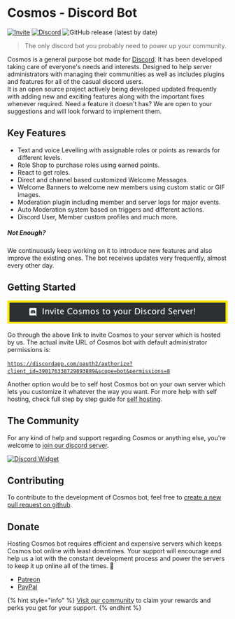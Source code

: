 # Cosmos - Discord Bot

[![Invite](https://img.shields.io/badge/Invite-Cosmos%20Bot-40e0d0?style=for-the-badge)](https://discordapp.com/oauth2/authorize?client_id=390176338729893889&scope=bot&permissions=8) [![Discord](https://img.shields.io/discord/690878977920729177?label=Discord%20Community&logo=Discord&style=for-the-badge)](https://discord.gg/7CrQEyP) ![GitHub release \(latest by date\)](https://img.shields.io/github/v/release/thec0sm0s/cosmos-discord-bot?color=424242&style=for-the-badge)

> The only discord bot you probably need to power up your community.

Cosmos is a general purpose bot made for [Discord](https://discordapp.com/). It has been developed taking care of everyone's needs and interests. Designed to help server administrators with managing their communities as well as includes plugins and features for all of the casual discord users.  
It is an open source project actively being developed updated frequently with adding new and exciting features along with the important fixes whenever required. Need a feature it doesn't has? We are open to your suggestions and will look forward to implement them.

## Key Features

* Text and voice Levelling with assignable roles or points as rewards for different levels.
* Role Shop to purchase roles using earned points.
* React to get roles.
* Direct and channel based customized Welcome Messages.
* Welcome Banners to welcome new members using custom static or GIF images.
* Moderation plugin including member and server logs for major events.
* Auto Moderation system based on triggers and different actions.
* Discord User, Member custom profiles and much more.

##### Not Enough?

We continuously keep working on it to introduce new features and also improve the existing ones. The bot receives updates very frequently, almost every other day.

## Getting Started

[![](.gitbook/assets/invite-banner.png)](https://discordapp.com/oauth2/authorize?client_id=390176338729893889&scope=bot&permissions=8)

Go through the above link to invite Cosmos to your server which is hosted by us. The actual invite URL of Cosmos bot with default administrator permissions is:

[`https://discordapp.com/oauth2/authorize?client_id=390176338729893889&scope=bot&permissions=8`](https://discordapp.com/oauth2/authorize?client_id=390176338729893889&scope=bot&permissions=8)

Another option would be to self host Cosmos bot on your own server which lets you customize it whatever the way you want. For more help with self hosting, check full step by step guide for [self hosting](getting-started.md#self-hosting).

## The Community

For any kind of help and support regarding Cosmos or anything else, you're welcome to [join our discord server](https://discord.gg/7CrQEyP).

[![Discord Widget](https://discordapp.com/api/guilds/690878977920729177/widget.png?style=banner2)](https://discord.gg/7CrQEyP)

## Contributing

To contribute to the development of Cosmos bot, feel free to [create a new pull request on github](https://github.com/thec0sm0s/cosmos-discord-bot/compare).

## Donate

Hosting Cosmos bot requires efficient and expensive servers which keeps Cosmos bot online with least downtimes. Your support will encourage and help us a lot with the constant development process and power the servers to keep it up online all of the times. 💛

* [Patreon](https://www.patreon.com/__thecosmos)
* [PayPal](https://paypal.me/thecosmoss/)

{% hint style="info" %}
[Visit our community](https://discord.gg/7CrQEyP) to claim your rewards and perks you get for your support.
{% endhint %}

